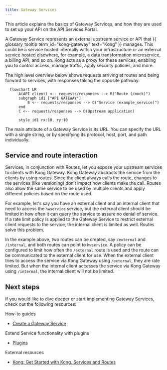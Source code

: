 ```yaml
---
title: Gateway Services
---
```


This article explains the basics of Gateway Services, and how they are used to set up your API on the API Services Portal.

A Gateway Service represents an external upstream service or API that {{ glossary_tooltip term_id="kong-gateway" text="Kong" }} manages.
This could be a service hosted internally within your infrastructure or an external service hosted elsewhere, for
example, a data transformation microservice, a billing API, and so on. Kong acts as a proxy for these services, enabling
you to control access, manage traffic, apply security policies, and more.

The high level overview below shows requests arriving at routes and being forward to services, with responses taking the opposite pathway:

```mermaid
  flowchart LR
      A(API client) <-- requests/responses --> B("Route (/mock)")
      subgraph id1 ["API GATEWAY"]
          B <-- requests/responses --> C("Service (example_service)")
      end
      C <-- requests/responses --> D(Upstream application)
  
      style id1 rx:10, ry:10
```

The main attribute of a Gateway Service is its URL. You can specify the URL with a single string, or by specifying its protocol, host, port, and path individually.

## Service and route interaction

Services, in conjunction with Routes, let you expose your upstream services to
clients with Kong Gateway. Kong Gateway abstracts the service from the clients
by using routes. Since the client always calls the route, changes to the
services (like versioning) don’t impact how clients make the call. Routes also
allow the same service to be used by multiple clients and apply different
policies based on the route used.

For example, let's say you have an external client and an internal client that
need to access the `hwservice` service, but the external client should be
limited in how often it can query the service to assure no denial of service. If
a rate limit policy is applied to the Gateway Service to restrict external
client requests to the service, the internal client is limited as well. Routes
solve this problem.  

In the example above, two routes can be created, say `/external` and
`/internal`, and both routes can point to `hwservice`. A policy can be
configured to limit how often the `/external` route is used and the route can be
communicated to the external client for use. When the external client tries to
access the service via Kong Gateway using `/external`, they are rate limited.
But when the internal client accesses the service via Kong Gateway using
`/internal`, the internal client will not be limited.

## Next steps

If you would like to dive deeper or start implementing Gateway Services, check out the
following resources:

How-to guides

- [Create a Gateway Service](/how-to/create-gateway-service.md)

Extend Service functionality with plugins

- [Plugins](/concepts/plugins.md)

External resources
- [Kong: Get Started with Kong, Services and Routes](https://docs.konghq.com/gateway/latest/get-started/services-and-routes/)
